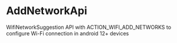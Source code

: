 # AddNetworkApi
WifiNetworkSuggestion API with ACTION_WIFI_ADD_NETWORKS to configure Wi-Fi connection in android 12+ devices
